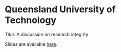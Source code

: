 # Queensland University of Technology

*Title*: A discussion on research integrity 

Slides are available [here](https://agbarnett.github.io/talks/integrity/slides).
